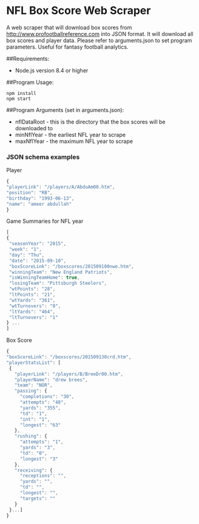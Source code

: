 NFL Box Score Web Scraper
================

A web scraper that will download box scores from http://www.profootballreference.com into JSON format. It will download all box scores and player data. Please refer to arguments.json to set program parameters. Useful for fantasy football analytics. 


##Requirements:
* Node.js version 8.4 or higher

##Program Usage:
```
npm install
npm start
```

##Program Arguments (set in arguments.json):
* nflDataRoot - this is the directory that the box scores will be downloaded to
* minNflYear - the earliest NFL year to scrape
* maxNflYear - the maximum NFL year to scrape
 
### JSON schema examples
Player
   ```javascript
{
  "playerLink": "/players/A/AbduAm00.htm",
  "position": "RB",
  "birthday": "1993-06-13",
  "name": "ameer abdullah"
}
```
Game Summaries for NFL year
   ```javascript
[
  {
    "seasonYear": "2015",
    "week": "1",
    "day": "Thu",
    "date": "2015-09-10",
    "boxScoreLink": "/boxscores/201509100nwe.htm",
    "winningTeam": "New England Patriots",
    "isWinningTeamHome": true,
    "losingTeam": "Pittsburgh Steelers",
    "wtPoints": "28",
    "ltPoints": "21",
    "wtYards": "361",
    "wtTurnovers": "0",
    "ltYards": "464",
    "ltTurnovers": "1"
  } ...
]
```
Box Score
   ```javascript
{
  "boxScoreLink": "/boxscores/201509130crd.htm",
  "playerStatsList": [
    {
      "playerLink": "/players/B/BreeDr00.htm",
      "playerName": "drew brees",
      "team": "NOR",
      "passing": {
        "completions": "30",
        "attempts": "48",
        "yards": "355",
        "td": "1",
        "int": "1",
        "longest": "63"
      },
      "rushing": {
        "attempts": "1",
        "yards": "3",
        "td": "0",
        "longest": "3"
      },
      "receiving": {
        "receptions": "",
        "yards": "",
        "td": "",
        "longest": "",
        "targets": ""
      }
    }...]
}
```

##
